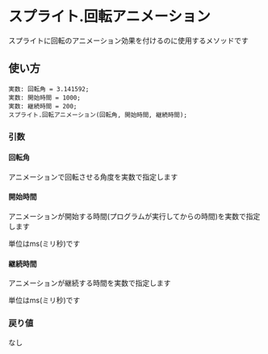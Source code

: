 # スプライト.回転アニメーション

スプライトに回転のアニメーション効果を付けるのに使用するメソッドです

## 使い方

```
実数: 回転角 = 3.141592;
実数: 開始時間 = 1000;
実数: 継続時間 = 200;
スプライト.回転アニメーション(回転角, 開始時間, 継続時間);
```

### 引数

#### 回転角

アニメーションで回転させる角度を実数で指定します

#### 開始時間

アニメーションが開始する時間(プログラムが実行してからの時間)を実数で指定します

単位はms(ミリ秒)です

#### 継続時間


アニメーションが継続する時間を実数で指定します

単位はms(ミリ秒)です

### 戻り値

なし